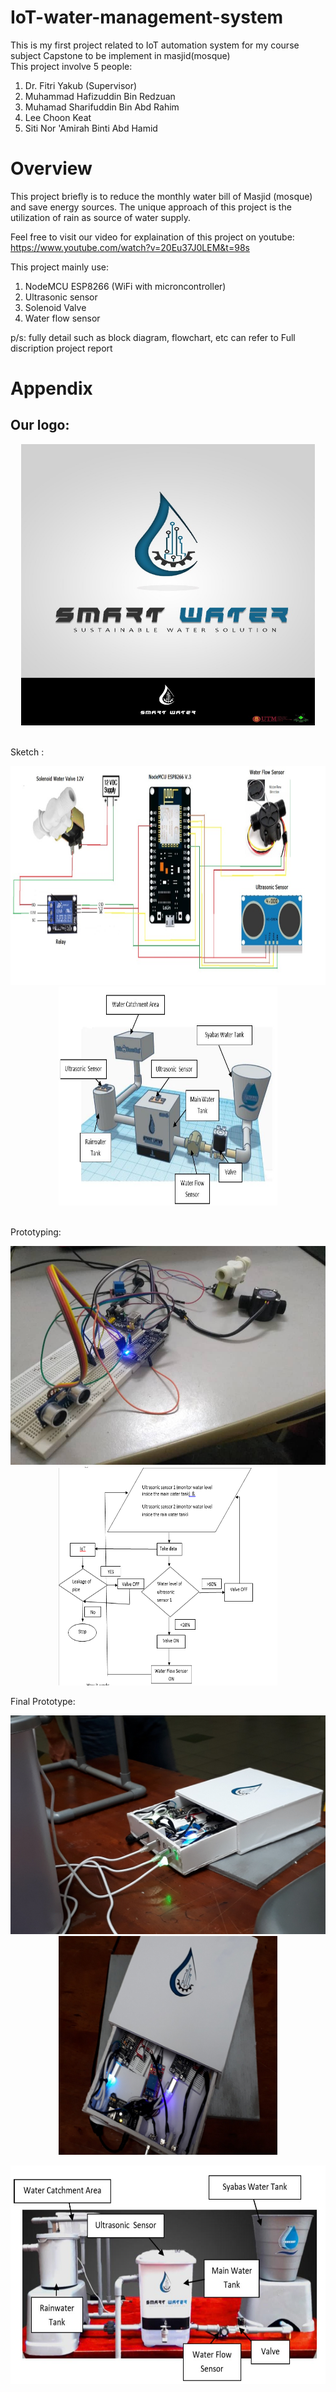 # IoT-water-management-system
This is my first project related to IoT automation system for my course subject Capstone to be implement in masjid(mosque)<br/>
This project involve 5 people: <br/>
1) Dr. Fitri Yakub (Supervisor)<br/>
2) Muhammad Hafizuddin Bin Redzuan<br/>
3) Muhamad Sharifuddin Bin Abd Rahim<br/>
4) Lee Choon Keat<br/>
5) Siti Nor 'Amirah Binti Abd Hamid<br/>

# Overview
This project briefly is to reduce the monthly water bill of Masjid (mosque) and save energy sources. The unique approach of this project is the utilization of rain as source of water supply.<br/>

Feel free to visit our video for explaination of this project on youtube:
https://www.youtube.com/watch?v=20Eu37J0LEM&t=98s <br/>

This project mainly use:<br/>
1) NodeMCU ESP8266 (WiFi with microncontroller)<br/>
2) Ultrasonic sensor<br/>
3) Solenoid Valve<br/>
4) Water flow sensor<br/>

p/s: fully detail such as block diagram, flowchart, etc can refer to Full discription project report <br/>

# Appendix
## Our logo: 
<p align="center">
  <img src="https://github.com/Hafizuddin961/IoT-water-management-system/blob/master/image/logo.jpeg" width="470px" height="450px"/></p>
 
 <br>
Sketch :

<p align="center">
  <img src="https://github.com/Hafizuddin961/IoT-water-management-system/blob/master/image/circuit_diagram.jpeg" width="550px" height="350px"/>
  <img src="https://github.com/Hafizuddin961/IoT-water-management-system/blob/master/image/3d_sketch.JPG" width="350px" height="350px"/>
</p>
  
  <br>
Prototyping:

  <p align="center">
  <img src="https://github.com/Hafizuddin961/IoT-water-management-system/blob/master/image/Full%20project.jpeg" width="550px" height="350px"/>
  <img src="https://github.com/Hafizuddin961/IoT-water-management-system/blob/master/image/flowchart.png" width="350px" height="350px"/>
</p>
  
Final Prototype:

<p align="center">
  <img src="https://github.com/Hafizuddin961/IoT-water-management-system/blob/master/image/circuit%20board.jpeg" width="550px" height="350px"/>
  <img src="https://github.com/Hafizuddin961/IoT-water-management-system/blob/master/image/circuit_board.jpeg" width="350px" height="350px"/>
</p>

<p align="center">
  <img src="https://github.com/Hafizuddin961/IoT-water-management-system/blob/master/image/prototype.JPG" width="550px" height="350px"/>
</p>
